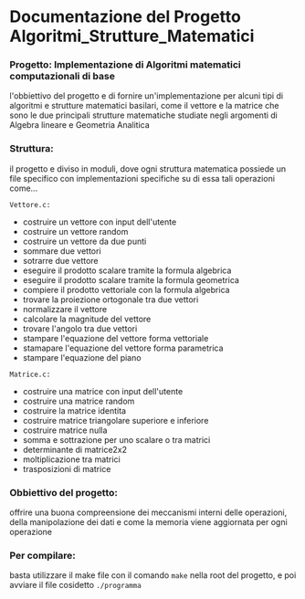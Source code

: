 # Documentazione del Progetto Algoritmi_Strutture_Matematici


### Progetto: Implementazione di Algoritmi matematici computazionali di base
l'obbiettivo del progetto e di fornire un'implementazione per alcuni tipi di algoritmi e strutture matematici basilari, come il vettore
e la matrice che sono le due principali strutture matematiche studiate negli argomenti di Algebra lineare e Geometria Analitica

### Struttura: 
il progetto e diviso in moduli, dove ogni struttura matematica possiede un file specifico con implementazioni specifiche su di essa tali
operazioni come...

`Vettore.c:`
- costruire un vettore con input dell'utente
- costruire un vettore random
- costruire un vettore da due punti
- sommare due vettori 
- sotrarre due vettore
- eseguire il prodotto scalare tramite la formula algebrica
- eseguire il prodotto scalare tramite la formula geometrica
- compiere il prodotto vettoriale con la formula algebrica
- trovare la proiezione ortogonale tra due vettori
- normalizzare il vettore
- calcolare la magnitude del vettore
- trovare l'angolo tra due vettori
- stampare l'equazione del vettore forma vettoriale
- stamapare l'equazione del vettore forma parametrica
- stampare l'equazione del piano

`Matrice.c:`
- costruire una matrice con input dell'utente
- costruire una matrice random
- costruire la matrice identita
- costruire matrice triangolare superiore e inferiore
- costruire matrice nulla
- somma e sottrazione per uno scalare o tra matrici
- determinante di matrice2x2
- moltiplicazione tra matrici
- trasposizioni di matrice

### Obbiettivo del progetto:
offrire una buona compreensione dei meccanismi interni delle operazioni, della manipolazione dei dati e come la memoria viene aggiornata per ogni operazione

### Per compilare:
basta utilizzare il make file con il comando `make` nella root del progetto, e poi avviare il file cosidetto
`./programma`
